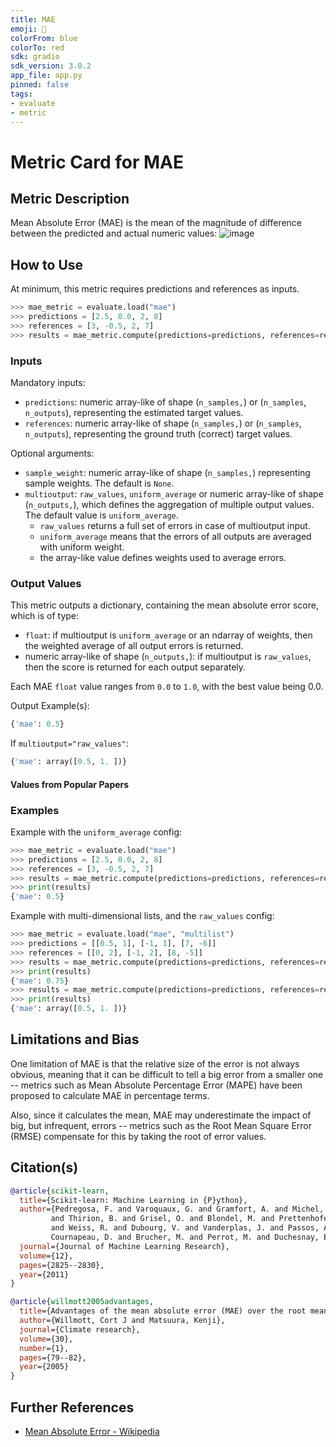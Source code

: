 ```yaml
---
title: MAE
emoji: 🤗 
colorFrom: blue
colorTo: red
sdk: gradio
sdk_version: 3.0.2
app_file: app.py
pinned: false
tags:
- evaluate
- metric
---
```


# Metric Card for MAE


## Metric Description

Mean Absolute Error (MAE) is the mean of the magnitude of difference between the predicted and actual numeric values:
![image](https://user-images.githubusercontent.com/14205986/165824243-e1078dfd-489d-456c-a0da-cbaa28726220.png)


## How to Use

At minimum, this metric requires predictions and references as inputs.

```python
>>> mae_metric = evaluate.load("mae")
>>> predictions = [2.5, 0.0, 2, 8]
>>> references = [3, -0.5, 2, 7]
>>> results = mae_metric.compute(predictions=predictions, references=references)
```

### Inputs

Mandatory inputs: 
- `predictions`: numeric array-like of shape (`n_samples,`) or (`n_samples`, `n_outputs`), representing the estimated target values.
- `references`: numeric array-like of shape (`n_samples,`) or (`n_samples`, `n_outputs`), representing the ground truth (correct) target values.

Optional arguments:
- `sample_weight`: numeric array-like of shape (`n_samples,`) representing sample weights. The default is `None`.
- `multioutput`: `raw_values`, `uniform_average` or numeric array-like of shape (`n_outputs,`), which defines the aggregation of multiple output values. The default value is `uniform_average`.
  - `raw_values` returns a full set of errors in case of multioutput input.
  - `uniform_average` means that the errors of all outputs are averaged with uniform weight. 
  - the array-like value defines weights used to average errors.

### Output Values
This metric outputs a dictionary, containing the mean absolute error score, which is of type:
- `float`: if multioutput is `uniform_average` or an ndarray of weights, then the weighted average of all output errors is returned.
- numeric array-like of shape (`n_outputs,`): if multioutput is `raw_values`, then the score is returned for each output separately. 

Each MAE `float` value ranges from `0.0` to `1.0`, with the best value being 0.0.

Output Example(s):
```python
{'mae': 0.5}
```

If `multioutput="raw_values"`:
```python
{'mae': array([0.5, 1. ])}
```

#### Values from Popular Papers


### Examples

Example with the `uniform_average` config:
```python
>>> mae_metric = evaluate.load("mae")
>>> predictions = [2.5, 0.0, 2, 8]
>>> references = [3, -0.5, 2, 7]
>>> results = mae_metric.compute(predictions=predictions, references=references)
>>> print(results)
{'mae': 0.5}
```

Example with multi-dimensional lists, and the `raw_values` config:
```python
>>> mae_metric = evaluate.load("mae", "multilist")
>>> predictions = [[0.5, 1], [-1, 1], [7, -6]]
>>> references = [[0, 2], [-1, 2], [8, -5]]
>>> results = mae_metric.compute(predictions=predictions, references=references)
>>> print(results)
{'mae': 0.75}
>>> results = mae_metric.compute(predictions=predictions, references=references, multioutput='raw_values')
>>> print(results)
{'mae': array([0.5, 1. ])}
```

## Limitations and Bias
One limitation of MAE is that the relative size of the error is not always obvious, meaning that it can be difficult to tell a big error from a smaller one -- metrics such as Mean Absolute Percentage Error (MAPE) have been proposed to calculate MAE in percentage terms.

Also, since it calculates the mean, MAE may underestimate the impact of big, but infrequent, errors -- metrics such as the Root Mean Square Error (RMSE) compensate for this by taking the root of error values. 

## Citation(s)
```bibtex
@article{scikit-learn,
  title={Scikit-learn: Machine Learning in {P}ython},
  author={Pedregosa, F. and Varoquaux, G. and Gramfort, A. and Michel, V.
         and Thirion, B. and Grisel, O. and Blondel, M. and Prettenhofer, P.
         and Weiss, R. and Dubourg, V. and Vanderplas, J. and Passos, A. and
         Cournapeau, D. and Brucher, M. and Perrot, M. and Duchesnay, E.},
  journal={Journal of Machine Learning Research},
  volume={12},
  pages={2825--2830},
  year={2011}
}
```

```bibtex
@article{willmott2005advantages,
  title={Advantages of the mean absolute error (MAE) over the root mean square error (RMSE) in assessing average model performance},
  author={Willmott, Cort J and Matsuura, Kenji},
  journal={Climate research},
  volume={30},
  number={1},
  pages={79--82},
  year={2005}
}
```

## Further References
- [Mean Absolute Error - Wikipedia](https://en.wikipedia.org/wiki/Mean_absolute_error)

